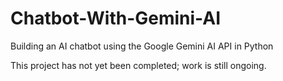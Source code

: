 # Chatbot-With-Gemini-AI
Building an AI chatbot using the Google Gemini AI API in Python

This project has not yet been completed; work is still ongoing.